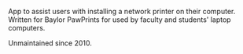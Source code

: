 App to assist users with installing a network printer on their computer. Written for Baylor PawPrints for used by faculty and students' laptop computers.

Unmaintained since 2010.